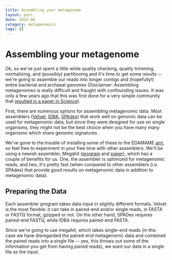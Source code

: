 ```yaml
---
title: Assembling your metagenome
layout: post
date: 2015-06
category: metagenomics
tags: []
---
```


# Assembling your metagenome

Ok, so we've just spent a little while quality checking, quality trimming, normalizing, and (possibly) partitioning and it's time to get some results -- we're going to assemble our reads into longer contigs and (hopefully!) entire bacterial and archaeal genomes (Disclaimer: Assembling metagenomes is really difficult and fraught with confounding issues.  It was only a few years ago that this was first done for a very simple community that [resulted in a paper in Science](http://www.sciencemag.org/content/335/6068/587.abstract)).

First, there are numerous options for assembling metagenomic data.  Most assemblers ([Velvet](http://www.ebi.ac.uk/~zerbino/velvet/), [IDBA](https://code.google.com/p/hku-idba/), [SPAdes](http://bioinf.spbau.ru/spades/)) that work well on genomic data can be used for metagenomic data, but since they were designed for use on single organisms, they might not be the best choice when you have many many organisms which share genomic signatures.  

We've gone to the trouble of installing some of these to the EDAMAME [ami](), so feel free to experiment in your free time with other assemblers.  We'll be using a newish assembler, Megahit ([program](https://github.com/voutcn/megahit) and [paper](http://bioinformatics.oxfordjournals.org/content/31/10/1674.long)), which has a couple of benefits for us.  One, the assembler is optimized for metagenomic reads, and two, it's pretty fast (when compared to other assemblers (i.e. SPAdes) that provide good results on metagenomic data in addition to metagenomic data).

## Preparing the Data

Each assembler program takes data input in slightly different formats.  Velvet is the most flexible: it can take in paired-end and/or single reads, in FASTA or FASTQ format, gzipped or not.  On the other hand, SPADes requires paired-end FASTQ, while IDBA requires paired-end FASTA.

Since we're going to use megahit, which takes single-end reads (in this case we have disregarded the paired-end metagenomic data and combined the paired reads into a single file -- yes, this throws out some of the information you get from having paired reads), we want our data in a single file as the input.
